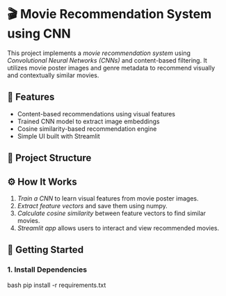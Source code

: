 # 🎬 Movie Recommendation System using CNN

This project implements a *movie recommendation system* using *Convolutional Neural Networks (CNNs)* and content-based filtering. It utilizes movie poster images and genre metadata to recommend visually and contextually similar movies.

## 🧠 Features

- Content-based recommendations using visual features
- Trained CNN model to extract image embeddings
- Cosine similarity-based recommendation engine
- Simple UI built with Streamlit

## 📁 Project Structure

## ⚙ How It Works

1. *Train a CNN* to learn visual features from movie poster images.
2. *Extract feature vectors* and save them using numpy.
3. *Calculate cosine similarity* between feature vectors to find similar movies.
4. *Streamlit app* allows users to interact and view recommended movies.

## 🚀 Getting Started

### 1. Install Dependencies

bash
pip install -r requirements.txt
